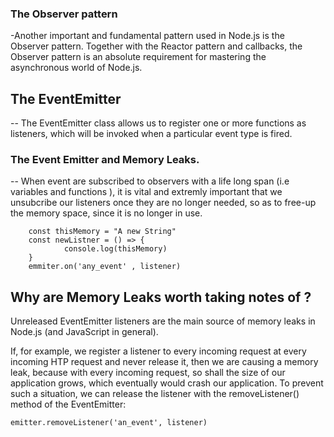 ### The Observer pattern

-Another important and fundamental pattern used in Node.js is the Observer pattern.
Together with the Reactor pattern and callbacks, the Observer pattern is an absolute
requirement for mastering the asynchronous world of Node.js.

## The EventEmitter

-- The EventEmitter class allows us to register one or more
functions as listeners, which will be invoked when a particular event type is fired.

### The Event Emitter and Memory Leaks.

-- When event are subscribed to observers with a life long span (i.e variables and functions ), it is vital and extremly important that we unsubcribe our listeners once they are no longer needed, so as to free-up the memory space, since it is no longer in use.

```
    const thisMemory = "A new String"
    const newListner = () => {
            console.log(thisMemory)
    }
    emmiter.on('any_event' , listener)
```

## Why are Memory Leaks worth taking notes of ?

Unreleased EventEmitter listeners are the main source of memory leaks in
Node.js (and JavaScript in general).

If, for example, we register a listener to every incoming request at every incoming HTP request and never release it, then we are causing a memory leak, because with every incoming request, so shall the size of our application grows, which eventually would crash our application. To prevent such a situation, we can
release the listener with the removeListener() method of the EventEmitter:

```
emitter.removeListener('an_event', listener)
```
